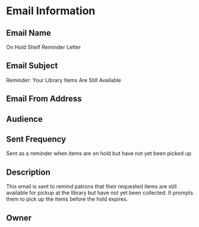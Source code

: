 # Email Information

## Email Name
On Hold Shelf Reminder Letter

## Email Subject
Reminder: Your Library Items Are Still Available

## Email From Address

## Audience

## Sent Frequency
Sent as a reminder when items are on hold but have not yet been picked up

## Description
This email is sent to remind patrons that their requested items are still available for pickup at the library but have not yet been collected. It prompts them to pick up the items before the hold expires.

## Owner
